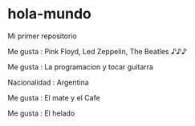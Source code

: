 # hola-mundo

Mi primer repositorio

Me gusta : Pink Floyd, Led Zeppelin, The Beatles ♪♪♪

Me gusta : La programacion y tocar guitarra

Nacionalidad : Argentina

Me gusta : El mate y el Cafe

Me gusta : El helado
